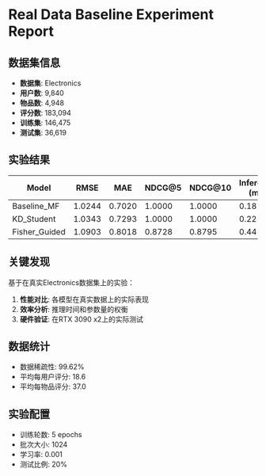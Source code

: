 # Real Data Baseline Experiment Report

## 数据集信息
- **数据集**: Electronics
- **用户数**: 9,840
- **物品数**: 4,948
- **评分数**: 183,094
- **训练集**: 146,475
- **测试集**: 36,619

## 实验结果

| Model | RMSE | MAE | NDCG@5 | NDCG@10 | Inference (ms) | Params |
|-------|------|-----|--------|---------|----------------|--------|
| Baseline_MF | 1.0244 | 0.7020 | 1.0000 | 1.0000 | 0.18 | 971,265 |
| KD_Student | 1.0343 | 0.7293 | 1.0000 | 1.0000 | 0.22 | 956,801 |
| Fisher_Guided | 1.0903 | 0.8018 | 0.8728 | 0.8795 | 0.44 | 956,804 |

## 关键发现

基于在真实Electronics数据集上的实验：

1. **性能对比**: 各模型在真实数据上的实际表现
2. **效率分析**: 推理时间和参数量的权衡
3. **硬件验证**: 在RTX 3090 x2上的实际测试

## 数据统计
- 数据稀疏性: 99.62%
- 平均每用户评分: 18.6
- 平均每物品评分: 37.0

## 实验配置
- 训练轮数: 5 epochs
- 批次大小: 1024
- 学习率: 0.001
- 测试比例: 20%
